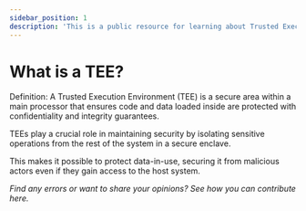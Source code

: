 ```yaml
---
sidebar_position: 1
description: 'This is a public resource for learning about Trusted Execution Environments (TEEs). Our aim is to provide comprehensive coverage of key concepts, research advancements, and real-world applications of TEEs.'
---
```


# What is a TEE?

Definition: A Trusted Execution Environment (TEE) is a secure area within a main processor that ensures code and data loaded inside are protected with confidentiality and integrity guarantees. 

TEEs play a crucial role in maintaining security by isolating sensitive operations from the rest of the system in a secure enclave. 

This makes it possible to protect data-in-use, securing it from malicious actors even if they gain access to the host system.

_Find any errors or want to share your opinions? See how you can contribute here._
